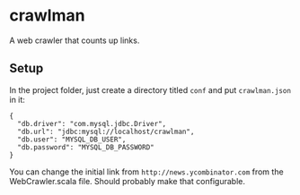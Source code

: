 crawlman
=============================================

A web crawler that counts up links.

Setup
---------------------------------------------
In the project folder, just create a directory titled `conf` and put `crawlman.json` in it:

```
{
  "db.driver": "com.mysql.jdbc.Driver",
  "db.url": "jdbc:mysql://localhost/crawlman",
  "db.user": "MYSQL_DB_USER",
  "db.password": "MYSQL_DB_PASSWORD"
}
```

You can change the initial link from `http://news.ycombinator.com` from the WebCrawler.scala file. Should probably make that configurable.